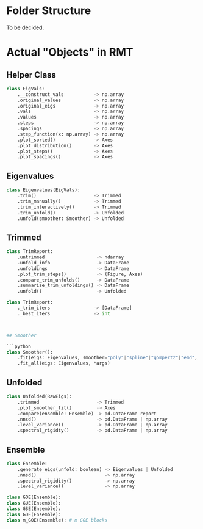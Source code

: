 # Folder Structure

To be decided.


# Actual "Objects" in RMT

## Helper Class

```python
class EigVals:
    .__construct_vals           -> np.array
    .original_values            -> np.array
    .original_eigs              -> np.array
    .vals                       -> np.array
    .values                     -> np.array
    .steps                      -> np.array
    .spacings                   -> np.array
    .step_function(x: np.array) -> np.array
    .plot_sorted()              -> Axes
    .plot_distribution()        -> Axes
    .plot_steps()               -> Axes
    .plot_spacings()            -> Axes
```

## Eigenvalues

```python
class Eigenvalues(EigVals):
    .trim()                     -> Trimmed
    .trim_manually()            -> Trimmed
    .trim_interactively()       -> Trimmed
    .trim_unfold()              -> Unfolded
    .unfold(smoother: Smoother) -> Unfolded
```

## Trimmed

```python
class TrimReport:
    .untrimmed                   -> ndarray
    .unfold_info                 -> DataFrame
    .unfoldings                  -> DataFrame
    .plot_trim_steps()           -> (Figure, Axes)
    .compare_trim_unfolds()      -> DataFrame
    .summarize_trim_unfoldings() -> DataFrame
    .unfold()                    -> Unfolded
```



```python
class TrimReport:
    ._trim_iters                -> [DataFrame]
    ._best_iters                -> int



## Smoother

```python
class Smoother():
    .fit(eigs: Eigenvalues, smoother="poly"|"spline"|"gompertz"|"emd", emd_detrend: boolean) -> Unfolded:
    .fit_all(eigs: Eigenvalues, *args)
```

## Unfolded

```python
class Unfolded(RawEigs):
    .trimmed                     -> Trimmed
    .plot_smoother_fit()         -> Axes
    .compare(ensemble: Ensemble) -> pd.DataFrame report
    .nnsd()                      -> pd.DataFrame | np.array
    .level_variance()            -> pd.DataFrame | np.array
    .spectral_rigidty()          -> pd.DataFrame | np.array
```

## Ensemble

```python
class Ensemble:
    .generate_eigs(unfold: boolean) -> Eigenvalues | Unfolded
    .nnsd()                         -> np.array
    .spectral_rigidity()            -> np.array
    .level_variance()               -> np.array

class GOE(Ensemble):
class GUE(Ensemble):
class GSE(Ensemble):
class GDE(Ensemble):
class m_GOE(Ensemble): # m GOE blocks
```
